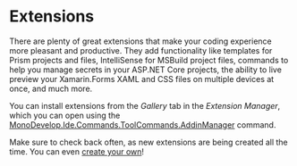 ﻿# Extensions

There are plenty of great extensions that make your coding experience more
pleasant and productive. They add functionality like templates
for Prism projects and files, IntelliSense for MSBuild project files,
commands to help you manage secrets in your ASP.NET Core projects, the
ability to live preview your Xamarin.Forms XAML and CSS files on multiple
devices at once, and much more.

You can install extensions from the _Gallery_ tab in the _Extension Manager_, which
you can open using the [MonoDevelop.Ide.Commands.ToolCommands.AddinManager](#command) command.

Make sure to check back often, as new extensions are being created all the time.
You can even [create your own](https://aka.ms/vs/mac/extend)!